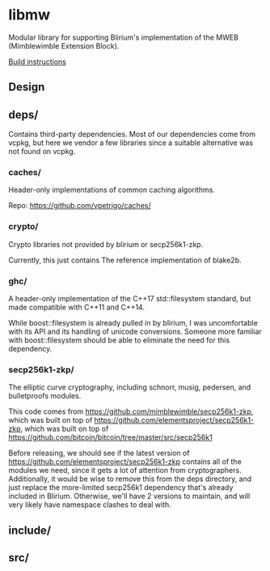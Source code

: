 # libmw

Modular library for supporting Blirium's implementation of the MWEB (Mimblewimble Extension Block). 

[Build instructions](doc/build.md)


## Design

## deps/
Contains third-party dependencies. Most of our dependencies come from vcpkg,
but here we vendor a few libraries since a suitable alternative was not found on vcpkg.

### caches/
Header-only implementations of common caching algorithms.

Repo: https://github.com/vpetrigo/caches/

### crypto/
Crypto libraries not provided by blirium or secp256k1-zkp.

Currently, this just contains The reference implementation of blake2b.

### ghc/
A header-only implementation of the C\+\+17 std::filesystem standard, but made compatible with C\+\+11 and C\+\+14.

While boost\:\:filesystem is already pulled in by blirium, I was uncomfortable with its API and its handling of unicode conversions.
Someone more familiar with boost::filesystem should be able to eliminate the need for this dependency.

### secp256k1-zkp/
The elliptic curve cryptography, including schnorr, musig, pedersen, and bulletproofs modules.

This code comes from https://github.com/mimblewimble/secp256k1-zkp,
which was built on top of https://github.com/elementsproject/secp256k1-zkp,
which was built on top of https://github.com/bitcoin/bitcoin/tree/master/src/secp256k1

Before releasing, we should see if the latest version of https://github.com/elementsproject/secp256k1-zkp contains all of the modules we need,
since it gets a lot of attention from cryptographers. Additionally, it would be wise to remove this from the deps directory,
and just replace the more-limited secp256k1 dependency that's already included in Blirium.
Otherwise, we'll have 2 versions to maintain, and will very likely have namespace clashes to deal with.

## include/


## src/